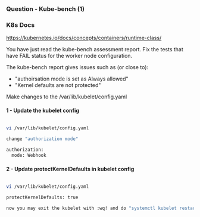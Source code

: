 ### Question - Kube-bench (1)

### K8s Docs

https://kubernetes.io/docs/concepts/containers/runtime-class/

You have just read the kube-bench assessment report. Fix the tests that have FAIL status for the worker node configuration.

The kube-bench report gives issues such as (or close to):

- "authoirsation mode is set as Always allowed"
- "Kernel defaults are not protected"

Make changes to the /var/lib/kubelet/config.yaml

#### 1 - Update the kubelet config

```sh

vi /var/lib/kubelet/config.yaml

change "authorization mode"

authorization:
  mode: Webhook

```

#### 2 - Update protectKernelDefaults in kubelet config

```sh

vi /var/lib/kubelet/config.yaml

protectKernelDefaults: true

now you may exit the kubelet with :wq! and do "systemctl kubelet restart"

```
